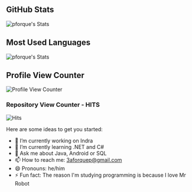  ## GitHub Stats
![pforque's Stats](https://github-readme-stats.vercel.app/api?username=pforque&show_icons=true&theme=tokyonight)
## Most Used Languages
![pforque's Stats](https://github-readme-stats.vercel.app/api/top-langs/?username=pforque&theme=tokyonight)
## Profile View Counter
![Profile View Counter](https://komarev.com/ghpvc/?username=pforque)
### Repository View Counter - HITS
![Hits](https://hitcounter.pythonanywhere.com/count/tag.svg?url=https://github.com/pforque/Java-Frames)

Here are some ideas to get you started:

- 🔭 I’m currently working on Indra
- 🌱 I’m currently learning .NET and C#
- 💬 Ask me about Java, Android or SQL
- 📫 How to reach me: 3aforquep@gmail.com
- 😄 Pronouns: he/him
- ⚡ Fun fact: The reason I'm studying programming is because I love Mr Robot



